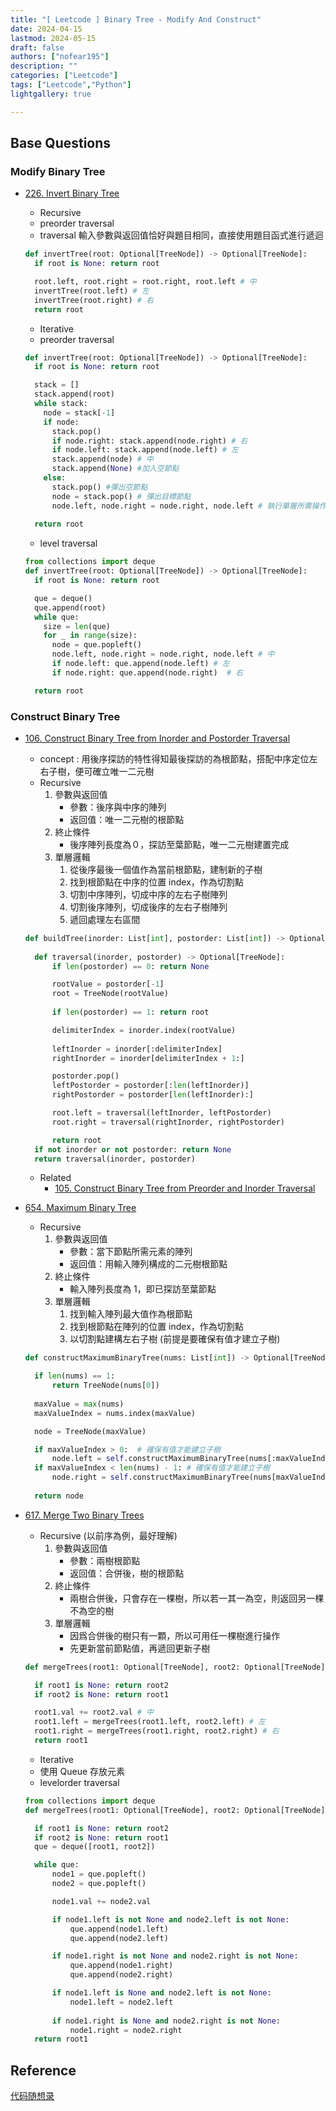 ```yaml
---
title: "[ Leetcode ] Binary Tree - Modify And Construct"
date: 2024-04-15
lastmod: 2024-05-15
draft: false
authors: ["nofear195"]
description: ""
categories: ["Leetcode"]
tags: ["Leetcode","Python"]
lightgallery: true

---
```



<!--more-->

## Base Questions

### Modify Binary Tree

- [226. Invert Binary Tree](https://leetcode.com/problems/invert-binary-tree)

  - Recursive
  - preorder traversal
  - traversal 輸入參數與返回值恰好與題目相同，直接使用題目函式進行遞迴

  ```Python
  def invertTree(root: Optional[TreeNode]) -> Optional[TreeNode]:
    if root is None: return root

    root.left, root.right = root.right, root.left # 中
    invertTree(root.left) # 左
    invertTree(root.right) # 右
    return root
  ```

  - Iterative
  - preorder traversal

  ```Python
  def invertTree(root: Optional[TreeNode]) -> Optional[TreeNode]:
    if root is None: return root

    stack = []
    stack.append(root)
    while stack:
      node = stack[-1]
      if node:
        stack.pop()
        if node.right: stack.append(node.right) # 右
        if node.left: stack.append(node.left) # 左
        stack.append(node) # 中
        stack.append(None) #加入空節點
      else:
        stack.pop() #彈出空節點
        node = stack.pop() # 彈出目標節點
        node.left, node.right = node.right, node.left # 執行單層所需操作
    
    return root
  ```

  - level traversal

  ```Python
  from collections import deque
  def invertTree(root: Optional[TreeNode]) -> Optional[TreeNode]:
    if root is None: return root

    que = deque()
    que.append(root)
    while que:
      size = len(que)
      for _ in range(size):
        node = que.popleft()
        node.left, node.right = node.right, node.left # 中
        if node.left: que.append(node.left) # 左
        if node.right: que.append(node.right)  # 右

    return root
  ```

### Construct Binary Tree

- [106. Construct Binary Tree from Inorder and Postorder Traversal](https://leetcode.com/problems/construct-binary-tree-from-inorder-and-postorder-traversal)

  - concept : 用後序探訪的特性得知最後探訪的為根節點，搭配中序定位左右子樹，便可確立唯一二元樹
  - Recursive
    1. 參數與返回值
       - 參數：後序與中序的陣列
       - 返回值：唯一二元樹的根節點
    2. 終止條件
       - 後序陣列長度為０，探訪至葉節點，唯一二元樹建置完成
    3. 單層邏輯
       1. 從後序最後一個值作為當前根節點，建制新的子樹
       2. 找到根節點在中序的位置 index，作為切割點
       3. 切割中序陣列，切成中序的左右子樹陣列
       4. 切割後序陣列，切成後序的左右子樹陣列
       5. 遞回處理左右區間

  ```Python
  def buildTree(inorder: List[int], postorder: List[int]) -> Optional[TreeNode]:
    
    def traversal(inorder, postorder) -> Optional[TreeNode]:
        if len(postorder) == 0: return None

        rootValue = postorder[-1]
        root = TreeNode(rootValue)
        
        if len(postorder) == 1: return root

        delimiterIndex = inorder.index(rootValue)
        
        leftInorder = inorder[:delimiterIndex]
        rightInorder = inorder[delimiterIndex + 1:]

        postorder.pop()
        leftPostorder = postorder[:len(leftInorder)]
        rightPostorder = postorder[len(leftInorder):]

        root.left = traversal(leftInorder, leftPostorder)
        root.right = traversal(rightInorder, rightPostorder)

        return root
    if not inorder or not postorder: return None
    return traversal(inorder, postorder)
  ```

  - Related
    - [105. Construct Binary Tree from Preorder and Inorder Traversal](https://leetcode.com/problems/construct-binary-tree-from-preorder-and-inorder-traversal)

- [654. Maximum Binary Tree](https://leetcode.com/problems/maximum-binary-tree)

  - Recursive
    1. 參數與返回值
       - 參數：當下節點所需元素的陣列
       - 返回值：用輸入陣列構成的二元樹根節點
    2. 終止條件
       - 輸入陣列長度為 1，即已探訪至葉節點
    3. 單層邏輯
       1. 找到輸入陣列最大值作為根節點
       2. 找到根節點在陣列的位置 index，作為切割點
       3. 以切割點建構左右子樹 (前提是要確保有值才建立子樹)

  ```Python
  def constructMaximumBinaryTree(nums: List[int]) -> Optional[TreeNode]:

    if len(nums) == 1:
        return TreeNode(nums[0])
    
    maxValue = max(nums)
    maxValueIndex = nums.index(maxValue)

    node = TreeNode(maxValue)

    if maxValueIndex > 0:  # 確保有值才能建立子樹
        node.left = self.constructMaximumBinaryTree(nums[:maxValueIndex])
    if maxValueIndex < len(nums) - 1: # 確保有值才能建立子樹
        node.right = self.constructMaximumBinaryTree(nums[maxValueIndex + 1:])
    
    return node
  ```

- [617. Merge Two Binary Trees](https://leetcode.com/problems/merge-two-binary-trees)

  - Recursive (以前序為例，最好理解)
    1. 參數與返回值
       - 參數：兩樹根節點
       - 返回值：合併後，樹的根節點
    2. 終止條件
       - 兩樹合併後，只會存在一棵樹，所以若一其一為空，則返回另一棵不為空的樹
    3. 單層邏輯
       - 因爲合併後的樹只有一顆，所以可用任一棵樹進行操作
       - 先更新當前節點值，再遞回更新子樹

  ```Python
  def mergeTrees(root1: Optional[TreeNode], root2: Optional[TreeNode]) -> Optional[TreeNode]:

    if root1 is None: return root2
    if root2 is None: return root1

    root1.val += root2.val # 中
    root1.left = mergeTrees(root1.left, root2.left) # 左
    root1.right = mergeTrees(root1.right, root2.right) # 右
    return root1
  ```

  - Iterative
  - 使用 Queue 存放元素
  - levelorder traversal

  ```Python
  from collections import deque
  def mergeTrees(root1: Optional[TreeNode], root2: Optional[TreeNode]) -> Optional[TreeNode]:

    if root1 is None: return root2
    if root2 is None: return root1
    que = deque([root1, root2])

    while que:
        node1 = que.popleft()
        node2 = que.popleft()

        node1.val += node2.val

        if node1.left is not None and node2.left is not None:
            que.append(node1.left)
            que.append(node2.left)

        if node1.right is not None and node2.right is not None:
            que.append(node1.right)
            que.append(node2.right)

        if node1.left is None and node2.left is not None:
            node1.left = node2.left
        
        if node1.right is None and node2.right is not None:
            node1.right = node2.right
    return root1
  ```

## Reference

[代码随想录](https://github.com/youngyangyang04/leetcode-master)